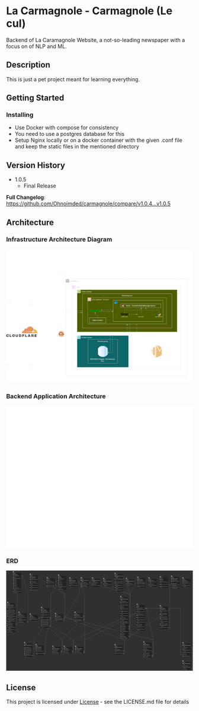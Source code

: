 # La Carmagnole - Carmagnole (Le cul)

Backend of La Caramagnole Website, a not-so-leading newspaper with a focus on of NLP and ML.

## Description

This is just a pet project meant for learning everything.

## Getting Started

### Installing

* Use Docker with compose for consistency
* You need to use a postgres database for this
* Setup Nginx locally or on a docker container with the given .conf file and keep the static files in the mentioned directory  


## Version History

* 1.0.5
    * Final Release
    
**Full Changelog**: https://github.com/Ohnoimded/carmagnole/compare/v1.0.4...v1.0.5

## Architecture
### Infrastructure Architecture Diagram 
![Infrastructure Architecture Diagram](./Architecture%20Diagrams/La%20Carmagnole%20-%20Infrastructure%20Architecture%20Diagram%20Dark.drawio.svg)

### Backend Application Architecture
![Backend Application Architecture](./Architecture%20Diagrams/La%20Carmagnole%20-%20Backend%20Application%20Architecture%20Dark.drawio.svg)

### ERD
![ERD](./Architecture%20Diagrams/ERD%20Dark.png)

## License

This project is licensed under [License](LICENSE) - see the LICENSE.md file for details
